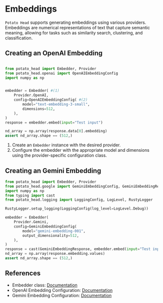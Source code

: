 # Embeddings

`Potato Head` supports generating embeddings using various providers. Embeddings are numerical representations of text that capture semantic meaning, allowing for tasks such as similarity search, clustering, and classification.

## Creating an OpenAI Embedding

```python

from potato_head import Embedder, Provider
from potato_head.openai import OpenAIEmbeddingConfig
import numpy as np


embedder = Embedder( #(1)
    Provider.OpenAI,
    config=OpenAIEmbeddingConfig( #(2)
        model="text-embedding-3-small",
        dimensions=512,
    ),
)
response = embedder.embed(input="Test input")

nd_array = np.array(response.data[0].embedding)
assert nd_array.shape == (512,)
```

1. Create an `Embedder` instance with the desired provider.
2. Configure the embedder with the appropriate model and dimensions using the provider-specific configuration class.


## Creating an Gemini Embedding

```python
from potato_head import Embedder, Provider
from potato_head.google import GeminiEmbeddingConfig, GeminiEmbeddingResponse
import numpy as np
from typing import cast
from potato_head.logging import LoggingConfig, LogLevel, RustyLogger

RustyLogger.setup_logging(LoggingConfig(log_level=LogLevel.Debug))

embedder = Embedder(
    Provider.Gemini,
    config=GeminiEmbeddingConfig(
        model="gemini-embedding-001",
        output_dimensionality=512,
    ),
)
response = cast(GeminiEmbeddingResponse, embedder.embed(input="Test input"))
nd_array = np.array(response.embedding.values)
assert nd_array.shape == (512,)
```

## References
- Embedder class: [Documentation](./docs/api/potato_head.md#potato_head._potato_head.Embedder)
- OpenAI Embedding Configuration: [Documentation](./docs/api/openai.md#potato_head.openai._openai.OpenAIEmbeddingConfig)
- Gemini Embedding Configuration: [Documentation](./docs/api/google.md#potato_head.google._google.GeminiEmbeddingConfig)